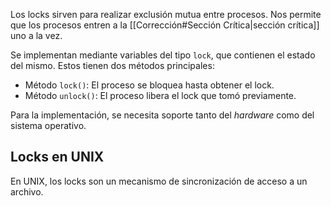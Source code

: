 Los locks sirven para realizar exclusión mutua entre procesos. Nos permite que los procesos entren a la [[Corrección#Sección Crítica|sección crítica]] uno a la vez.

Se implementan mediante variables del tipo `lock`, que contienen el estado del mismo. Estos tienen dos métodos principales:

- Método `lock()`: El proceso se bloquea hasta obtener el lock.
- Método `unlock()`: El proceso libera el lock que tomó previamente.

Para la implementación, se necesita soporte tanto del *hardware* como del sistema operativo.

## Locks en UNIX

En UNIX, los locks son un mecanismo de sincronización de acceso a un archivo.
